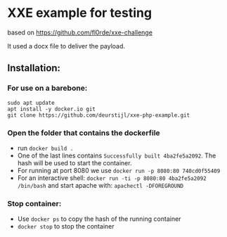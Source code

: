 # XXE example for testing
based on https://github.com/fl0rde/xxe-challenge  

It used a docx file to deliver the payload.

## Installation:

### For use on a barebone:
```
sudo apt update
apt install -y docker.io git
git clone https://github.com/deurstijl/xxe-php-example.git
```

### Open the folder that contains the dockerfile
* run `docker build .`
* One of the last lines contains `Successfully built 4ba2fe5a2092`. The hash will be used to start the container.
* For running at port 8080 we use `docker run -p 8080:80 740cd0f55409`
* For an interactive shell: `docker run -ti -p 8080:80 4ba2fe5a2092 /bin/bash` and start apache with: `apachectl -DFOREGROUND`

### Stop container:
* Use `docker ps` to copy the hash of the running container
* `docker stop` to stop the container
